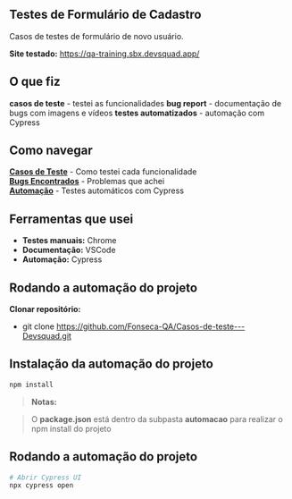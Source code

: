 ## Testes de Formulário de Cadastro

Casos de testes de formulário de novo usuário.

**Site testado:** https://qa-training.sbx.devsquad.app/

## O que fiz

 **casos de teste** - testei as funcionalidades
 **bug report** - documentação de bugs com imagens e vídeos
 **testes automatizados** - automação com Cypress

## Como navegar

 **[Casos de Teste](casos-de-teste/)** - Como testei cada funcionalidade  
 **[Bugs Encontrados](bug-reports/)** - Problemas que achei  
 **[Automação](automacao/)** - Testes automáticos com Cypress


## Ferramentas que usei

- **Testes manuais:** Chrome 
- **Documentação:** VSCode  
- **Automação:** Cypress

## Rodando a automação do projeto

**Clonar repositório:**

- git clone https://github.com/Fonseca-QA/Casos-de-teste---Devsquad.git


## Instalação da automação do projeto
```bash
npm install 
```
> **Notas:**

> O **package.json** está dentro da subpasta **automacao** para realizar o npm install do projeto

## Rodando a automação do projeto
```bash
# Abrir Cypress UI
npx cypress open
